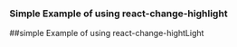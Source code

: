 ### Simple Example of using react-change-highlight
##simple Example of using react-change-hightLight
